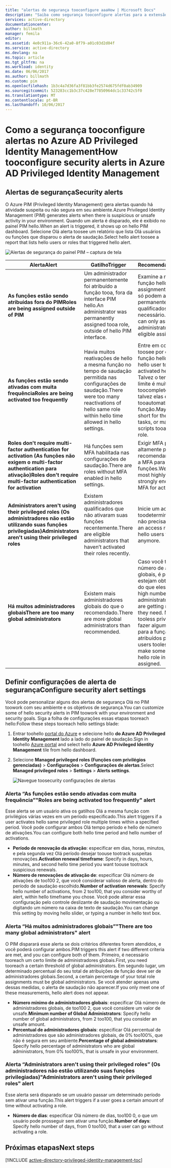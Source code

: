 ```yaml
---
title: "alertas de segurança tooconfigure aaaHow | Microsoft Docs"
description: "Saiba como segurança tooconfigure alertas para a extensão do Privileged Identity Management do Azure."
services: active-directory
documentationcenter: 
author: billmath
manager: femila
editor: 
ms.assetid: 4e0c911a-36c6-42a0-8f79-a01c03d2d04f
ms.service: active-directory
ms.devlang: na
ms.topic: article
ms.tgt_pltfrm: na
ms.workload: identity
ms.date: 06/06/2017
ms.author: billmath
ms.custom: pim
ms.openlocfilehash: 1b3c4a7d36fa3f81bb3fe2574d675fdf0ab34909
ms.sourcegitcommit: 523283cc1b3c37c428e77850964dc1c33742c5f0
ms.translationtype: MT
ms.contentlocale: pt-BR
ms.lasthandoff: 10/06/2017
---
```

# <a name="how-tooconfigure-security-alerts-in-azure-ad-privileged-identity-management"></a><span data-ttu-id="0951a-103">Como a segurança tooconfigure alertas no Azure AD Privileged Identity Management</span><span class="sxs-lookup"><span data-stu-id="0951a-103">How tooconfigure security alerts in Azure AD Privileged Identity Management</span></span>
## <a name="security-alerts"></a><span data-ttu-id="0951a-104">Alertas de segurança</span><span class="sxs-lookup"><span data-stu-id="0951a-104">Security alerts</span></span>
<span data-ttu-id="0951a-105">O Azure PIM (Privileged Identity Management) gera alertas quando há atividade suspeita ou não segura em seu ambiente.</span><span class="sxs-lookup"><span data-stu-id="0951a-105">Azure Privileged Identity Management (PIM) generates alerts when there is suspicious or unsafe activity in your environment.</span></span> <span data-ttu-id="0951a-106">Quando um alerta é disparado, ele é exibido no painel PIM hello.</span><span class="sxs-lookup"><span data-stu-id="0951a-106">When an alert is triggered, it shows up on hello PIM dashboard.</span></span> <span data-ttu-id="0951a-107">Selecione Olá alerta toosee um relatório que lista Olá usuários ou funções que disparou o alerta de saudação.</span><span class="sxs-lookup"><span data-stu-id="0951a-107">Select hello alert toosee a report that lists hello users or roles that triggered hello alert.</span></span>

![Alertas de segurança do painel PIM – captura de tela][1]

| <span data-ttu-id="0951a-109">Alerta</span><span class="sxs-lookup"><span data-stu-id="0951a-109">Alert</span></span> | <span data-ttu-id="0951a-110">Gatilho</span><span class="sxs-lookup"><span data-stu-id="0951a-110">Trigger</span></span> | <span data-ttu-id="0951a-111">Recomendações</span><span class="sxs-lookup"><span data-stu-id="0951a-111">Recommendation</span></span> |
| --- | --- | --- |
| <span data-ttu-id="0951a-112">**As funções estão sendo atribuídas fora do PIM**</span><span class="sxs-lookup"><span data-stu-id="0951a-112">**Roles are being assigned outside of PIM**</span></span> |<span data-ttu-id="0951a-113">Um administrador permanentemente foi atribuído a função tooa, fora da interface PIM hello.</span><span class="sxs-lookup"><span data-stu-id="0951a-113">An administrator was permanently assigned tooa role, outside of hello PIM interface.</span></span> |<span data-ttu-id="0951a-114">Examine a nova atribuição de função hello.</span><span class="sxs-lookup"><span data-stu-id="0951a-114">Review hello new role assignment.</span></span> <span data-ttu-id="0951a-115">Como outros serviços só podem atribuir administradores permanentes, altere atribuição qualificados tooan se necessário.</span><span class="sxs-lookup"><span data-stu-id="0951a-115">Since other services can only assign permanent administrators, change it tooan eligible assignment if necessary.</span></span> |
| <span data-ttu-id="0951a-116">**As funções estão sendo ativadas com muita frequência**</span><span class="sxs-lookup"><span data-stu-id="0951a-116">**Roles are being activated too frequently**</span></span> |<span data-ttu-id="0951a-117">Havia muitos reativações de hello a mesma função no tempo de saudação permitida nas configurações de saudação.</span><span class="sxs-lookup"><span data-stu-id="0951a-117">There were too many reactivations of hello same role within hello time allowed in hello settings.</span></span> |<span data-ttu-id="0951a-118">Entre em contato com hello usuário toosee por que eles ativou a função hello muitas vezes.</span><span class="sxs-lookup"><span data-stu-id="0951a-118">Contact hello user toosee why they have activated hello role so many times.</span></span> <span data-ttu-id="0951a-119">Talvez o tempo de saudação que limite é muito curto para eles toocomplete suas tarefas, ou talvez elas estiver usando scripts tooautomatically ativar uma função.</span><span class="sxs-lookup"><span data-stu-id="0951a-119">Maybe hello time limit is too short for them toocomplete their tasks, or maybe they're using scripts tooautomatically activate a role.</span></span> |
| <span data-ttu-id="0951a-120">**Roles don't require multi-factor authentication for activation (As funções não exigem o multi-factor authentication para ativação)**</span><span class="sxs-lookup"><span data-stu-id="0951a-120">**Roles don't require multi-factor authentication for activation**</span></span> |<span data-ttu-id="0951a-121">Há funções sem MFA habilitada nas configurações de saudação.</span><span class="sxs-lookup"><span data-stu-id="0951a-121">There are roles without MFA enabled in hello settings.</span></span> |<span data-ttu-id="0951a-122">Exigir MFA para funções hello mais altamente privilegiado, mas recomendamos que você habilitar a MFA para ativação de todas as funções.</span><span class="sxs-lookup"><span data-stu-id="0951a-122">We require MFA for hello most highly privileged roles, but strongly encourage that you enable MFA for activation of all roles.</span></span> |
| <span data-ttu-id="0951a-123">**Administrators aren't using their privileged roles (Os administradores não estão utilizando suas funções privilegiadas)**</span><span class="sxs-lookup"><span data-stu-id="0951a-123">**Administrators aren't using their privileged roles**</span></span> |<span data-ttu-id="0951a-124">Existem administradores qualificados que não ativaram suas funções recentemente.</span><span class="sxs-lookup"><span data-stu-id="0951a-124">There are eligible administrators that haven’t activated their roles recently.</span></span> |<span data-ttu-id="0951a-125">Inicie um acesso revisão toodetermine Olá os usuários que não precisam mais de acesso.</span><span class="sxs-lookup"><span data-stu-id="0951a-125">Start an access review toodetermine hello users that don't need access anymore.</span></span> |
| <span data-ttu-id="0951a-126">**Há muitos administradores globais**</span><span class="sxs-lookup"><span data-stu-id="0951a-126">**There are too many global administrators**</span></span> |<span data-ttu-id="0951a-127">Existem mais administradores globais do que o recomendado.</span><span class="sxs-lookup"><span data-stu-id="0951a-127">There are more global administrators than recommended.</span></span> |<span data-ttu-id="0951a-128">Caso você tenha um grande número de administradores globais, é provável que os usuários estejam obtendo mais permissões do que eles precisam.</span><span class="sxs-lookup"><span data-stu-id="0951a-128">If you have a high number of global administrators, it's likely that users are getting more permissions than they need.</span></span> <span data-ttu-id="0951a-129">Mover os usuários tooless privilegiado funções ou fazer algumas delas qualificados para a função hello em vez de atribuídos permanentemente.</span><span class="sxs-lookup"><span data-stu-id="0951a-129">Move users tooless privileged roles, or make some of them eligible for hello role instead of permanently assigned.</span></span> |

## <a name="configure-security-alert-settings"></a><span data-ttu-id="0951a-130">Definir configurações de alerta de segurança</span><span class="sxs-lookup"><span data-stu-id="0951a-130">Configure security alert settings</span></span>
<span data-ttu-id="0951a-131">Você pode personalizar alguns dos alertas de segurança Olá no PIM toowork com seu ambiente e os objetivos de segurança.</span><span class="sxs-lookup"><span data-stu-id="0951a-131">You can customize some of hello security alerts in PIM toowork with your environment and security goals.</span></span> <span data-ttu-id="0951a-132">Siga a folha de configurações essas etapas tooreach hello:</span><span class="sxs-lookup"><span data-stu-id="0951a-132">Follow these steps tooreach hello settings blade:</span></span>

1. <span data-ttu-id="0951a-133">Entrar toohello [portal do Azure](https://portal.azure.com/) e selecione hello **do Azure AD Privileged Identity Management** lado a lado do painel de saudação.</span><span class="sxs-lookup"><span data-stu-id="0951a-133">Sign in toohello [Azure portal](https://portal.azure.com/) and select hello **Azure AD Privileged Identity Management** tile from hello dashboard.</span></span>
2. <span data-ttu-id="0951a-134">Selecione **Managed privileged roles (Funções com privilégios gerenciadas)** > **Configurações** > **Configurações de alertas**.</span><span class="sxs-lookup"><span data-stu-id="0951a-134">Select **Managed privileged roles** > **Settings** > **Alerts settings**.</span></span>
   
    ![Navegue toosecurity configurações de alertas][2]

### <a name="roles-are-being-activated-too-frequently-alert"></a><span data-ttu-id="0951a-136">Alerta “As funções estão sendo ativadas com muita frequência”</span><span class="sxs-lookup"><span data-stu-id="0951a-136">"Roles are being activated too frequently" alert</span></span>
<span data-ttu-id="0951a-137">Esse alerta se um usuário ativa os gatilhos Olá a mesma função com privilégios várias vezes em um período especificado.</span><span class="sxs-lookup"><span data-stu-id="0951a-137">This alert triggers if a user activates hello same privileged role multiple times within a specified period.</span></span> <span data-ttu-id="0951a-138">Você pode configurar ambos Olá tempo período e hello de número de ativações.</span><span class="sxs-lookup"><span data-stu-id="0951a-138">You can configure both hello time period and hello number of activations.</span></span>

* <span data-ttu-id="0951a-139">**Período de renovação da ativação**: especificar em dias, horas, minutos, e pela segunda vez Olá período desejar toouse tootrack suspeitas renovações.</span><span class="sxs-lookup"><span data-stu-id="0951a-139">**Activation renewal timeframe**: Specify in days, hours, minutes, and second hello time period you want toouse tootrack suspicious renewals.</span></span>
* <span data-ttu-id="0951a-140">**Número de renovações de ativação de**: especificar Olá número de ativações de too100 2, que você considerar valioso de alerta, dentro do período de saudação escolhido.</span><span class="sxs-lookup"><span data-stu-id="0951a-140">**Number of activation renewals**: Specify hello number of activations, from 2 too100, that you consider worthy of alert, within hello timeframe you chose.</span></span> <span data-ttu-id="0951a-141">Você pode alterar essa configuração pelo controle deslizante de saudação movimentação ou digitando um número na caixa de texto de saudação.</span><span class="sxs-lookup"><span data-stu-id="0951a-141">You can change this setting by moving hello slider, or typing a number in hello text box.</span></span>

### <a name="there-are-too-many-global-administrators-alert"></a><span data-ttu-id="0951a-142">Alerta “Há muitos administradores globais”</span><span class="sxs-lookup"><span data-stu-id="0951a-142">"There are too many global administrators" alert</span></span>
<span data-ttu-id="0951a-143">O PIM disparará esse alerta se dois critérios diferentes forem atendidos, e você poderá configurar ambos.</span><span class="sxs-lookup"><span data-stu-id="0951a-143">PIM triggers this alert if two different criteria are met, and you can configure both of them.</span></span> <span data-ttu-id="0951a-144">Primeiro, é necessário tooreach um certo limite de administradores globais.</span><span class="sxs-lookup"><span data-stu-id="0951a-144">First, you need tooreach a certain threshold of global administrators.</span></span> <span data-ttu-id="0951a-145">Em segundo lugar, um determinado percentual do seu total de atribuições de função deve ser de administradores globais.</span><span class="sxs-lookup"><span data-stu-id="0951a-145">Second, a certain percentage of your total role assignments must be global administrators.</span></span> <span data-ttu-id="0951a-146">Se você atender apenas uma dessas medidas, o alerta de saudação não aparecer.</span><span class="sxs-lookup"><span data-stu-id="0951a-146">If you only meet one of these measurements, hello alert does not appear.</span></span>  

* <span data-ttu-id="0951a-147">**Número mínimo de administradores globais**: especificar Olá número de administradores globais, de too100 2, que você considere um valor de unsafe.</span><span class="sxs-lookup"><span data-stu-id="0951a-147">**Minimum number of Global Administrators**: Specify hello number of global administrators, from 2 too100, that you consider an unsafe amount.</span></span>
* <span data-ttu-id="0951a-148">**Percentual de administradores globais**: especificar Olá percentual de administradores que são administradores globais, de 0% too100%, que não é segura em seu ambiente.</span><span class="sxs-lookup"><span data-stu-id="0951a-148">**Percentage of global administrators**: Specify hello percentage of administrators who are global administrators, from 0% too100%, that is unsafe in your environment.</span></span>

### <a name="administrators-arent-using-their-privileged-roles-alert"></a><span data-ttu-id="0951a-149">Alerta “Administrators aren't using their privileged roles” (Os administradores não estão utilizando suas funções privilegiadas)</span><span class="sxs-lookup"><span data-stu-id="0951a-149">"Administrators aren't using their privileged roles" alert</span></span>
<span data-ttu-id="0951a-150">Esse alerta será disparado se um usuário passar um determinado período sem ativar uma função.</span><span class="sxs-lookup"><span data-stu-id="0951a-150">This alert triggers if a user goes a certain amount of time without activating a role.</span></span>

* <span data-ttu-id="0951a-151">**Número de dias**: especificar Olá número de dias, too100 0, o que um usuário pode prosseguir sem ativar uma função.</span><span class="sxs-lookup"><span data-stu-id="0951a-151">**Number of days**: Specify hello number of days, from 0 too100, that a user can go without activating a role.</span></span>

## <a name="next-steps"></a><span data-ttu-id="0951a-152">Próximas etapas</span><span class="sxs-lookup"><span data-stu-id="0951a-152">Next steps</span></span>
[!INCLUDE [active-directory-privileged-identity-management-toc](../../includes/active-directory-privileged-identity-management-toc.md)]

<!--Image references-->

[1]: ./media/active-directory-privileged-identity-management-how-to-configure-security-alerts/PIM_security_dash.png
[2]: ./media/active-directory-privileged-identity-management-how-to-configure-security-alerts/PIM_security_settings.png
